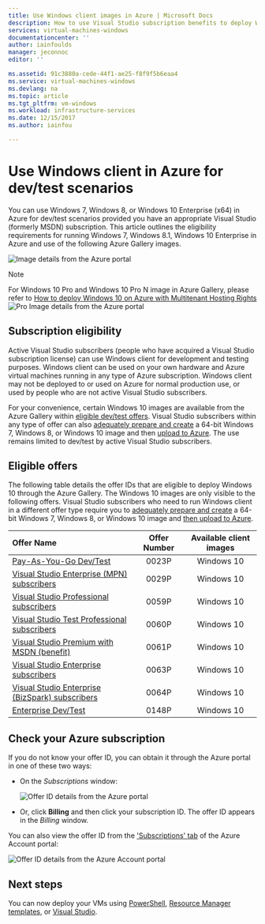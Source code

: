 ```yaml
---
title: Use Windows client images in Azure | Microsoft Docs
description: How to use Visual Studio subscription benefits to deploy Windows 7, Windows 8, or Windows 10 in Azure for dev/test scenarios
services: virtual-machines-windows
documentationcenter: ''
author: iainfoulds
manager: jeconnoc
editor: ''

ms.assetid: 91c3880a-cede-44f1-ae25-f8f9f5b6eaa4
ms.service: virtual-machines-windows
ms.devlang: na
ms.topic: article
ms.tgt_pltfrm: vm-windows
ms.workload: infrastructure-services
ms.date: 12/15/2017
ms.author: iainfou

---
```

# Use Windows client in Azure for dev/test scenarios
You can use Windows 7, Windows 8, or Windows 10 Enterprise (x64) in Azure for dev/test scenarios provided you have an appropriate Visual Studio (formerly MSDN) subscription. This article outlines the eligibility requirements for running Windows 7, Windows 8.1, Windows 10 Enterprise in Azure and use of the following Azure Gallery images.

![Image details from the Azure portal](./media/client-images/windows-client-msdn-images.png) 

> [!NOTE]
> For Windows 10 Pro and Windows 10 Pro N image in Azure Gallery, please refer to [How to deploy Windows 10 on Azure with Multitenant Hosting Rights](windows-desktop-multitenant-hosting-deployment.md)
>![Pro Image details from the Azure portal](./media/client-images/windows-client-pro-images.png) 
>

## Subscription eligibility
Active Visual Studio subscribers (people who have acquired a Visual Studio subscription license) can use Windows client for development and testing purposes. Windows client can be used on your own hardware and Azure virtual machines running in any type of Azure subscription. Windows client may not be deployed to or used on Azure for normal production use, or used by people who are not active Visual Studio subscribers.

For your convenience, certain Windows 10 images are available from the Azure Gallery within [eligible dev/test offers](#eligible-offers). Visual Studio subscribers within any type of offer can also [adequately prepare and create](prepare-for-upload-vhd-image.md) a 64-bit Windows 7, Windows 8, or Windows 10 image and then [upload to Azure](upload-generalized-managed.md). The use remains limited to dev/test by active Visual Studio subscribers.

## Eligible offers
The following table details the offer IDs that are eligible to deploy Windows 10 through the Azure Gallery. The Windows 10 images are only visible to the following offers. Visual Studio subscribers who need to run Windows client in a different offer type require you to [adequately prepare and create](prepare-for-upload-vhd-image.md) a 64-bit Windows 7, Windows 8, or Windows 10 image and [then upload to Azure](upload-generalized-managed.md).

| Offer Name | Offer Number | Available client images |
|:--- |:---:|:---:|
| [Pay-As-You-Go Dev/Test](https://azure.microsoft.com/offers/ms-azr-0023p/) |0023P |Windows 10 |
| [Visual Studio Enterprise (MPN) subscribers](https://azure.microsoft.com/offers/ms-azr-0029p/) |0029P |Windows 10 |
| [Visual Studio Professional subscribers](https://azure.microsoft.com/offers/ms-azr-0059p/) |0059P |Windows 10 |
| [Visual Studio Test Professional subscribers](https://azure.microsoft.com/offers/ms-azr-0060p/) |0060P |Windows 10 |
| [Visual Studio Premium with MSDN (benefit)](https://azure.microsoft.com/offers/ms-azr-0061p/) |0061P |Windows 10 |
| [Visual Studio Enterprise subscribers](https://azure.microsoft.com/offers/ms-azr-0063p/) |0063P |Windows 10 |
| [Visual Studio Enterprise (BizSpark) subscribers](https://azure.microsoft.com/offers/ms-azr-0064p/) |0064P |Windows 10 |
| [Enterprise Dev/Test](https://azure.microsoft.com/en-us/offers/ms-azr-0148p/) |0148P |Windows 10 |

## Check your Azure subscription
If you do not know your offer ID, you can obtain it through the Azure portal in one of these two ways:  

- On the *Subscriptions* window:

  ![Offer ID details from the Azure portal](./media/client-images/offer-id-azure-portal.png) 

- Or, click **Billing** and then click your subscription ID. The offer ID appears in the *Billing* window.

You can also view the offer ID from the ['Subscriptions' tab](http://account.windowsazure.com/Subscriptions) of the Azure Account portal:

![Offer ID details from the Azure Account portal](./media/client-images/offer-id-azure-account-portal.png) 

## Next steps
You can now deploy your VMs using [PowerShell](quick-create-powershell.md), [Resource Manager templates](ps-template.md), or [Visual Studio](../../vs-azure-tools-resource-groups-deployment-projects-create-deploy.md).

